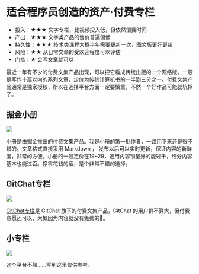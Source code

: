 # 适合程序员创造的资产·付费专栏

- 投入：★★★ 文字专栏，比视频投入低，但依然很费时间
- 产出：★★★ 文字类产品的售价普遍偏低
- 持久性：★★★ 技术类课程大概半年需要更新一次，图文版更好更新
- 风险：★★ 从日常文章的受欢迎程度可以评估
- 门槛：★ 会写文章就可以

最近一年有不少的付费文集产品出现，可以把它看成传统出版的一个网络版。一般是写作十篇以内的系列文章，定价为传统计算机书的一半到三分之一。付费文集产品通常是独家授权，所以在选择平台方面一定要慎重，不然一个好作品可能就坑掉了。

## 掘金小册

![](https://theseven.ftqq.com/20200407175905.png)

[小册](https://juejin.im/books)是由掘金推出的付费文集产品。我是小册的第一批作者，一路用下来还是很不错的。文章格式直接采用 Markdown ， 发布以后可以实时更新，保证内容的新鲜度，非常的方便。小册的一般定价在19~29，通用内容销量好的能过千，细分内容基本也能过百。挣零花钱的话，是个非常不错的选择。

## GitChat专栏

![](https://theseven.ftqq.com/20200407180709.png)

[GitChat专栏](https://gitbook.cn/gitchat/columns)是 GitChat 旗下的付费文集产品，GitChat 的用户群不算大，但付费意愿还可以，大概因为内容就没有免费的🤣。



## 小专栏

![](https://theseven.ftqq.com/20200407180938.png)

这个平台不熟……写到这里仅供参考。